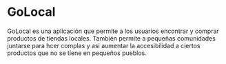 # GoLocal

GoLocal es una aplicación que permite a los usuarios encontrar y comprar productos de tiendas locales.
También permite a pequeñas comunidades juntarse para hcer complas y asi aumentar la accesibilidad a ciertos productos que no se tiene en pequeños pueblos.